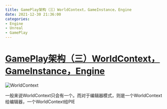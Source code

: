 ```yaml
---
title: GamePlay架构（三）WorldContext，GameInstance，Engine
date: 2021-12-30 21:36:00
categories:
- Engine
- Unreal
- GamePlay
---
```

# [GamePlay架构（三）WorldContext，GameInstance，Engine](https://zhuanlan.zhihu.com/p/23167068)

![WorldContext](/images/Unreal/GamePlay/Context.png)

一般来说WorldContext只会有一个。而对于编辑器模式，则是一个WorldContext给编辑器，一个WorldContext给PIE